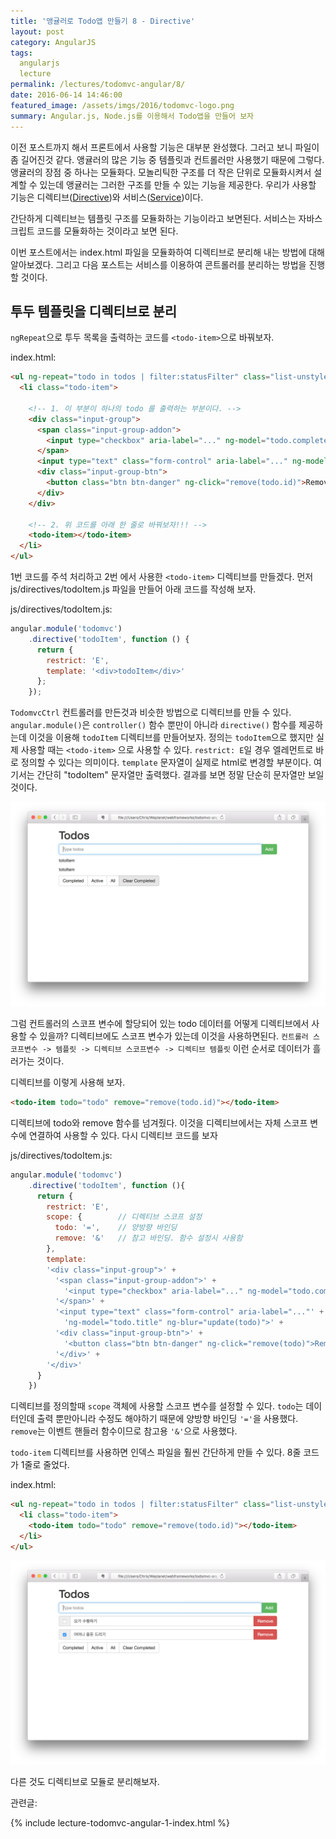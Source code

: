 ```yaml
---
title: '앵귤러로 Todo앱 만들기 8 - Directive'
layout: post
category: AngularJS
tags:
  angularjs
  lecture
permalink: /lectures/todomvc-angular/8/
date: 2016-06-14 14:46:00
featured_image: /assets/imgs/2016/todomvc-logo.png
summary: Angular.js, Node.js를 이용해서 Todo앱을 만들어 보자
---
```


이전 포스트까지 해서 프론트에서 사용할 기능은 대부분 완성했다.
그러고 보니 파일이 좀 길어진것 같다.
앵귤러의 많은 기능 중 템플릿과 컨트롤러만 사용했기 때문에 그렇다.
앵귤러의 장점 중 하나는 모듈화다.
모놀리틱한 구조를 더 작은 단위로 모듈화시켜서 설계할 수 있는데 앵귤러는 그러한 구조를 만들 수 있는 기능을 제공한다.
우리가 사용할 기능은 디렉티브([Directive](https://docs.angularjs.org/guide/directive))와 서비스([Service](https://docs.angularjs.org/guide/services))이다.

간단하게 디렉티브는 템플릿 구조를 모듈화하는 기능이라고 보면된다.
서비스는 자바스크립트 코드를 모듈화하는 것이라고 보면 된다.

이번 포스트에서는 index.html 파일을 모듈화하여 디렉티브로 분리해 내는 방법에 대해 알아보겠다.
그리고 다음 포스트는 서비스를 이용하여 콘트롤러를 분리하는 방법을 진행할 것이다.


## 투두 템플릿을 디렉티브로 분리

`ngRepeat`으로 투두 목록을 출력하는 코드를 `<todo-item>`으로 바꿔보자.

index.html:

```html
<ul ng-repeat="todo in todos | filter:statusFilter" class="list-unstyled">
  <li class="todo-item">

    <!-- 1. 이 부분이 하나의 todo 를 출력하는 부분이다. -->
    <div class="input-group">
      <span class="input-group-addon">
        <input type="checkbox" aria-label="..." ng-model="todo.completed">
      </span>
      <input type="text" class="form-control" aria-label="..." ng-model="todo.title">
      <div class="input-group-btn">
        <button class="btn btn-danger" ng-click="remove(todo.id)">Remove</button>
      </div>
    </div>

    <!-- 2. 위 코드를 아래 한 줄로 바꿔보자!!! -->
    <todo-item></todo-item>
  </li>
</ul>
```

1번 코드를 주석 처리하고 2번 에서 사용한 `<todo-item>` 디렉티브를 만들겠다.
먼저 js/directives/todoItem.js 파일을 만들어 아래 코드를 작성해 보자.

js/directives/todoItem.js:

```javascript
angular.module('todomvc')
    .directive('todoItem', function () {
      return {
        restrict: 'E',
        template: '<div>todoItem</div>'
      };
    });
```

`TodomvcCtrl` 컨트롤러를 만든것과 비슷한 방법으로 디렉티브를 만들 수 있다.
`angular.module()`은 `controller()` 함수 뿐만이 아니라 `directive()` 함수를 제공하는데 이것을 이용해 `todoItem` 디렉티브를 만들어보자.
정의는 `todoItem`으로 했지만 실제 사용할 때는 `<todo-item>` 으로 사용할 수 있다.
`restrict: E`일 경우 엘레먼트로 바로 정의할 수 있다는 의미이다.
`template` 문자열이 실제로 html로 변경할 부분이다.
여기서는 간단히 "todoItem" 문자열만 출력했다.
결과를 보면 정말 단순히 문자열만 보일 것이다.

![](/assets/imgs/2016/lecture-todomvc-angular-2-result11.png)

그럼 컨트롤러의 스코프 변수에 할당되어 있는 todo 데이터를 어떻게 디렉티브에서 사용할 수 있을까?
디렉티브에도 스코프 변수가 있는데 이것을 사용하면된다.
`컨트롤러 스코프변수 -> 템플릿 -> 디렉티브 스코프변수 -> 디렉티브 템플릿`
이런 순서로 데이터가 흘러가는 것이다.

디렉티브를 이렇게 사용해 보자.

```html
<todo-item todo="todo" remove="remove(todo.id)"></todo-item>
```

디렉티브에 todo와 remove 함수를 넘겨줬다.
이것을 디렉티브에서는 자체 스코프 변수에 연결하여 사용할 수 있다.
다시 디렉티브 코드를 보자

js/directives/todoItem.js:

```javascript
angular.module('todomvc')
    .directive('todoItem', function (){
      return {
        restrict: 'E',
        scope: {        // 디렉티브 스코프 설정
          todo: '=',    // 양방향 바인딩
          remove: '&'   // 참고 바인딩. 함수 설정시 사용함
        },
        template:
        '<div class="input-group">' +
          '<span class="input-group-addon">' +
            '<input type="checkbox" aria-label="..." ng-model="todo.completed" ng-click="update(todo)">' +
          '</span>' +
          '<input type="text" class="form-control" aria-label="..."' +
            'ng-model="todo.title" ng-blur="update(todo)">' +
          '<div class="input-group-btn">' +
            '<button class="btn btn-danger" ng-click="remove(todo)">Remove</button>' +
          '</div>' +
        '</div>'
      }
    })
```

디렉티브를 정의할때 `scope` 객체에 사용할 스코프 변수를 설정할 수 있다.
`todo`는 데이터인데 출력 뿐만아니라 수정도 해야하기 때문에 양방향 바인딩 `'='`을 사용했다.
`remove`는 이벤트 핸들러 함수이므로 참고용 `'&'`으로 사용했다.

`todo-item` 디렉티브를 사용하면 인덱스 파일을 훨씬 간단하게 만들 수 있다.
8줄 코드가 1줄로 줄었다.

index.html:

```html
<ul ng-repeat="todo in todos | filter:statusFilter" class="list-unstyled">
  <li class="todo-item">
    <todo-item todo="todo" remove="remove(todo.id)"></todo-item>
  </li>
</ul>
```

![](/assets/imgs/2016/lecture-todomvc-angular-2-result12.png)

다른 것도 디렉티브로 모듈로 분리해보자.

관련글:

{% include lecture-todomvc-angular-1-index.html %}
